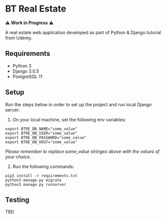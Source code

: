 # BT Real Estate

:warning: **Work in Progress** :warning:

A real estate web application developed as part of Python & Django tutorial from Udemy.

## Requirements

- Python 3
- Django 3.0.5
- PostgreSQL 11

## Setup

Run the steps below in order to set up the project and run local Django server:

1. On your local machine, set the following env variables:
```
export BTRE_DB_NAME="some_value"
export BTRE_DB_USER="some_value"
export BTRE_DB_PASSWORD="some_value"
export BTRE_DB_HOST="some_value"
```
*Please remember to replace some_value stringss above with the values of your choice.*

2. Run the following commands:
```
pip3 install -r requirements.txt
python3 manage.py migrate
python3 manage.py runserver
```

## Testing

TBD